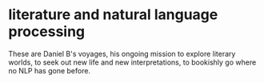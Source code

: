 # literature and natural language processing
These are Daniel B's voyages, his ongoing mission to explore literary worlds, to seek out new life and new interpretations, to bookishly go where no NLP has gone before. 
